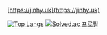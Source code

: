 [https://jinhy.uk](https://jinhy.uk)

[![Top Langs](https://github-readme-stats.vercel.app/api/top-langs/?username=jinhyeokfang&layout=compact&theme=dark&size_weight=1&count_weight=0)](https://github.com/anuraghazra/github-readme-stats)
[![Solved.ac
프로필](http://mazassumnida.wtf/api/generate_badge?boj=jinhyeokfang)](https://solved.ac/profile/jinhyeokFang)
